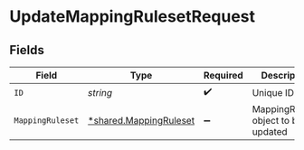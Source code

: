 # UpdateMappingRulesetRequest


## Fields

| Field                                                           | Type                                                            | Required                                                        | Description                                                     |
| --------------------------------------------------------------- | --------------------------------------------------------------- | --------------------------------------------------------------- | --------------------------------------------------------------- |
| `ID`                                                            | *string*                                                        | :heavy_check_mark:                                              | Unique ID                                                       |
| `MappingRuleset`                                                | [*shared.MappingRuleset](../../models/shared/mappingruleset.md) | :heavy_minus_sign:                                              | MappingRuleset object to be updated                             |